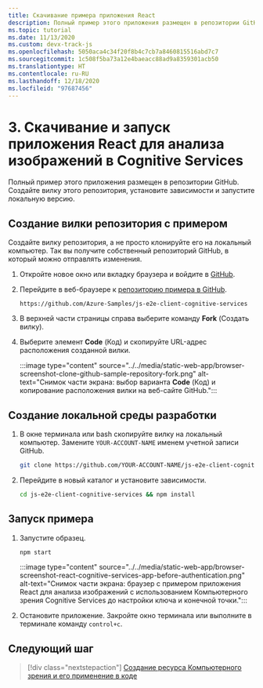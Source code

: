 ```yaml
---
title: Скачивание примера приложения React
description: Полный пример этого приложения размещен в репозитории GitHub. Создайте вилку этого репозитория, установите зависимости и запустите локальную версию.
ms.topic: tutorial
ms.date: 11/13/2020
ms.custom: devx-track-js
ms.openlocfilehash: 5050aca4c34f20f8b4c7cb7a8460815516abd7c7
ms.sourcegitcommit: 1c508f5ba73a12e4baeacc88ad9a8359301acb50
ms.translationtype: HT
ms.contentlocale: ru-RU
ms.lasthandoff: 12/18/2020
ms.locfileid: "97687456"
---
```

# <a name="3-download-and-run-the-react-cognitive-services-image-analyzer-app"></a>3. Скачивание и запуск приложения React для анализа изображений в Cognitive Services

Полный пример этого приложения размещен в репозитории GitHub. Создайте вилку этого репозитория, установите зависимости и запустите локальную версию.

## <a name="fork-the-sample-repo"></a>Создание вилки репозитория с примером

Создайте вилку репозитория, а не просто клонируйте его на локальный компьютер. Так вы получите собственный репозиторий GitHub, в который можно отправлять изменения. 

1. Откройте новое окно или вкладку браузера и войдите в <a href="https://github.com/login" target="_blank">GitHub</a>. 
1. Перейдите в веб-браузере к <a href="https://github.com/Azure-Samples/js-e2e-client-cognitive-services" target="_blank">репозиторию примера в GitHub</a>. 

    ```http
    https://github.com/Azure-Samples/js-e2e-client-cognitive-services
    ```

1. В верхней части страницы справа выберите команду **Fork** (Создать вилку). 
1. Выберите элемент **Code** (Код) и скопируйте URL-адрес расположения созданной вилки. 

    :::image type="content" source="../../media/static-web-app/browser-screenshot-clone-github-sample-repository-fork.png" alt-text="Снимок части экрана: выбор варианта **Code** (Код) и копирование расположения вилки на веб-сайте GitHub.":::    

## <a name="create-local-development-environment"></a>Создание локальной среды разработки

1. В окне терминала или bash скопируйте вилку на локальный компьютер. Замените `YOUR-ACCOUNT-NAME` именем учетной записи GitHub.

    ```bash
    git clone https://github.com/YOUR-ACCOUNT-NAME/js-e2e-client-cognitive-services
    ```

1. Перейдите в новый каталог и установите зависимости. 

    ```bash
    cd js-e2e-client-cognitive-services && npm install
    ```

## <a name="run-sample"></a>Запуск примера

1. Запустите образец. 

    ```bash
    npm start
    ```

    :::image type="content" source="../../media/static-web-app/browser-screenshot-react-cognitive-services-app-before-authentication.png" alt-text="Снимок части экрана: браузер с примером приложения React для анализа изображений с использованием Компьютерного зрения Cognitive Services до настройки ключа и конечной точки.":::    
    
1. Остановите приложение. Закройте окно терминала или выполните в терминале команду `control+c`. 
    
## <a name="next-step"></a>Следующий шаг

> [!div class="nextstepaction"]
> [Создание ресурса Компьютерного зрения и его применение в коде](create-computer-vision-resource-use-in-code.md) 